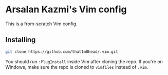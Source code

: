 # Arsalan Kazmi's Vim config

This is a from-scratch Vim config.

## Installing
```sh
git clone https://github.com/that1m8head/.vim.git
```
You should run `:PlugInstall` inside Vim after cloning the repo.
If you're on Windows, make sure the repo is cloned to `vimfiles` instead of `.vim`.
